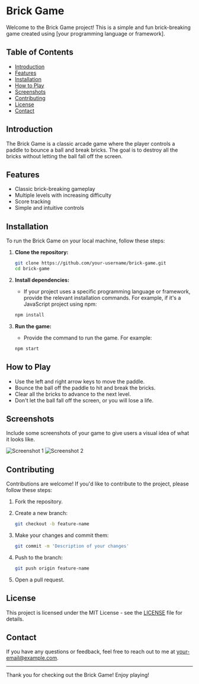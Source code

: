 

# Brick Game

Welcome to the Brick Game project! This is a simple and fun brick-breaking game created using [your programming language or framework].

## Table of Contents

- [Introduction](#introduction)
- [Features](#features)
- [Installation](#installation)
- [How to Play](#how-to-play)
- [Screenshots](#screenshots)
- [Contributing](#contributing)
- [License](#license)
- [Contact](#contact)

## Introduction

The Brick Game is a classic arcade game where the player controls a paddle to bounce a ball and break bricks. The goal is to destroy all the bricks without letting the ball fall off the screen.

## Features

- Classic brick-breaking gameplay
- Multiple levels with increasing difficulty
- Score tracking
- Simple and intuitive controls

## Installation

To run the Brick Game on your local machine, follow these steps:

1. **Clone the repository:**

    ```bash
    git clone https://github.com/your-username/brick-game.git
    cd brick-game
    ```

2. **Install dependencies:**

    - If your project uses a specific programming language or framework, provide the relevant installation commands. For example, if it's a JavaScript project using npm:

    ```bash
    npm install
    ```

3. **Run the game:**

    - Provide the command to run the game. For example:

    ```bash
    npm start
    ```

## How to Play

- Use the left and right arrow keys to move the paddle.
- Bounce the ball off the paddle to hit and break the bricks.
- Clear all the bricks to advance to the next level.
- Don't let the ball fall off the screen, or you will lose a life.

## Screenshots

Include some screenshots of your game to give users a visual idea of what it looks like.

![Screenshot 1](screenshots/screenshot1.png)
![Screenshot 2](screenshots/screenshot2.png)

## Contributing

Contributions are welcome! If you'd like to contribute to the project, please follow these steps:

1. Fork the repository.
2. Create a new branch:

    ```bash
    git checkout -b feature-name
    ```

3. Make your changes and commit them:

    ```bash
    git commit -m 'Description of your changes'
    ```

4. Push to the branch:

    ```bash
    git push origin feature-name
    ```

5. Open a pull request.

## License

This project is licensed under the MIT License - see the [LICENSE](LICENSE) file for details.

## Contact

If you have any questions or feedback, feel free to reach out to me at [your-email@example.com](mailto:your-email@example.com).

---

Thank you for checking out the Brick Game! Enjoy playing!
